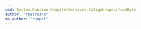 ```yaml
---
uid: System.Runtime.CompilerServices.IsSignUnspecifiedByte
author: "rpetrusha"
ms.author: "ronpet"
---
```

